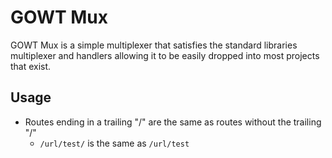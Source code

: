 # GOWT Mux
GOWT Mux is a simple multiplexer that satisfies the standard libraries
multiplexer and handlers allowing it to be easily dropped into most
projects that exist.

## Usage

- Routes ending in a trailing "/" are the same as routes without the trailing "/"
	- `/url/test/` is the same as `/url/test`